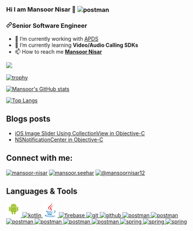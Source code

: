 ### Hi I am Mansoor Nisar 👋 <img src="https://static.xx.fbcdn.net/images/emoji.php/v9/t5f/1/16/1f1f5_1f1f0.png" alt="postman" width="20" height="20" align="center" data-canonical-src="https://static.xx.fbcdn.net/images/emoji.php/v9/t5f/1/16/1f1f5_1f1f0.png" style="max-width: 100%;">

<h3 dir="auto"><a id="user-content" class="anchor" aria-hidden="true" href="#"><svg class="octicon octicon-link" viewBox="0 0 16 16" version="1.1" width="16" height="16" aria-hidden="true"><path fill-rule="evenodd" d="M7.775 3.275a.75.75 0 001.06 1.06l1.25-1.25a2 2 0 112.83 2.83l-2.5 2.5a2 2 0 01-2.83 0 .75.75 0 00-1.06 1.06 3.5 3.5 0 004.95 0l2.5-2.5a3.5 3.5 0 00-4.95-4.95l-1.25 1.25zm-4.69 9.64a2 2 0 010-2.83l2.5-2.5a2 2 0 012.83 0 .75.75 0 001.06-1.06 3.5 3.5 0 00-4.95 0l-2.5 2.5a3.5 3.5 0 004.95 4.95l1.25-1.25a.75.75 0 00-1.06-1.06l-1.25 1.25a2 2 0 01-2.83 0z"></path></svg></a>Senior Software Engineer</h3>

- 🔭 I’m currently working with [APDS](https://apds.works/)
- 🌱 I’m currently learning <strong>Video/Audio Calling SDKs</strong>
- 📫 How to reach me <strong><a href="mailto:mansoor.nisar@10pearls.com">Mansoor Nisar</a></strong>

![](https://komarev.com/ghpvc/?username=mansoornisar10p)

[![trophy](https://github-profile-trophy.vercel.app/?username=mansoornisar10p&theme=dracula)](https://github.com/ryo-ma/github-profile-trophy)

[![Mansoor's GitHub stats](https://github-readme-stats.vercel.app/api?username=mansoornisar10p&hide=stars&show_icons=true&theme=dark)](https://github.com/mansoornisar10p/github-readme-stats)

[![Top Langs](https://github-readme-stats.vercel.app/api/top-langs/?username=mansoornisar10p&theme=dracula&layout=compact)](https://github.com/mansoornisar10p/github-readme-stats)


## Blogs posts
<ul dir="auto">
<li><a href="https://medium.com/@mansoornisar12/ios-image-slider-using-collectionview-in-objective-c-25aae3a996ac" rel="nofollow">iOS Image Slider Using CollectionView in Objective-C</a></li>
<li><a href="https://medium.com/@mansoornisar12/nsnotificationcenter-885c2bb2aaec" rel="nofollow">NSNotificationCenter in Objective-C</a></li>
</ul>


## Connect with me:
<p align="left" dir="auto">
<a href="https://linkedin.com/in/mansoor-nisar" rel="nofollow"><img align="center" src="https://raw.githubusercontent.com/rahuldkjain/github-profile-readme-generator/master/src/images/icons/Social/linked-in-alt.svg" alt="mansoor-nisar" height="30" width="40" style="max-width: 100%;"></a>
<a href="https://fb.com/mansoor.seehar" rel="nofollow"><img align="center" src="https://raw.githubusercontent.com/rahuldkjain/github-profile-readme-generator/master/src/images/icons/Social/facebook.svg" alt="mansoor.seehar" height="30" width="40" style="max-width: 100%;"></a>
<a href="https://medium.com/@mansoornisar12" rel="nofollow"><img align="center" src="https://raw.githubusercontent.com/rahuldkjain/github-profile-readme-generator/master/src/images/icons/Social/medium.svg" alt="@mansoornisar12" height="30" width="40" style="max-width: 100%;"></a>
</p>

## Languages & Tools
<p align="left" dir="auto"> 
	<a href="https://developer.android.com" rel="nofollow"> 
		<img src="https://raw.githubusercontent.com/devicons/devicon/master/icons/android/android-original-wordmark.svg" alt="android" width="40" height="40" style="max-width: 100%;"> 
	</a>
	<a href="https://kotlinlang.org" rel="nofollow"> 
		<img src="https://camo.githubusercontent.com/76ae44a94388e048be2d8f5730d221c844f291162e6c5cdd632b1623a1b859f8/68747470733a2f2f7777772e766563746f726c6f676f2e7a6f6e652f6c6f676f732f6b6f746c696e6c616e672f6b6f746c696e6c616e672d69636f6e2e737667" alt="kotlin" width="40" height="40" data-canonical-src="https://www.vectorlogo.zone/logos/kotlinlang/kotlinlang-icon.svg" style="max-width: 100%;"> 
	</a>
	<a href="https://www.java.com" rel="nofollow"> 
		<img src="https://raw.githubusercontent.com/devicons/devicon/master/icons/java/java-original.svg" alt="java" width="40" height="40" style="max-width: 100%;"> 
	</a>
	<a href="https://firebase.google.com/" rel="nofollow"> 
		<img src="https://camo.githubusercontent.com/dd4b2422ed3bfc9da88c43d18550375c66f9584327dff7ecc19315ce50b96f07/68747470733a2f2f7777772e766563746f726c6f676f2e7a6f6e652f6c6f676f732f66697265626173652f66697265626173652d69636f6e2e737667" alt="firebase" width="40" height="40" data-canonical-src="https://www.vectorlogo.zone/logos/firebase/firebase-icon.svg" style="max-width: 100%;"> 
	</a> 
	<a href="https://git-scm.com/" rel="nofollow"> 
		<img src="https://camo.githubusercontent.com/fbfcb9e3dc648adc93bef37c718db16c52f617ad055a26de6dc3c21865c3321d/68747470733a2f2f7777772e766563746f726c6f676f2e7a6f6e652f6c6f676f732f6769742d73636d2f6769742d73636d2d69636f6e2e737667" alt="git" width="40" height="40" data-canonical-src="https://www.vectorlogo.zone/logos/git-scm/git-scm-icon.svg" style="max-width: 100%;"> 
	</a> 
	<a href="https://github.com" rel="nofollow"> 
		<img src="https://raw.githubusercontent.com/jmnote/z-icons/master/svg/github.svg" alt="github" width="40" height="40" data-canonical-src="https://raw.githubusercontent.com/jmnote/z-icons/master/svg/github.svg" style="max-width: 100%;">
	</a> 
	<a href="https://postman.com" rel="nofollow"> 
		<img src="https://camo.githubusercontent.com/93b32389bf746009ca2370de7fe06c3b5146f4c99d99df65994f9ced0ba41685/68747470733a2f2f7777772e766563746f726c6f676f2e7a6f6e652f6c6f676f732f676574706f73746d616e2f676574706f73746d616e2d69636f6e2e737667" alt="postman" width="40" height="40" data-canonical-src="https://www.vectorlogo.zone/logos/getpostman/getpostman-icon.svg" style="max-width: 100%;"> 
	</a>
	<a href="https://flutter.dev" rel="nofollow"> 
		<img src="https://www.vectorlogo.zone/logos/flutterio/flutterio-icon.svg" alt="postman" width="40" height="40" data-canonical-src="https://www.vectorlogo.zone/logos/flutterio/flutterio-icon.svg" style="max-width: 100%;"> 
	</a>
	<a href="https://stripe.com/" rel="nofollow"> 
		<img src="https://www.vectorlogo.zone/logos/stripe/stripe-ar21.svg" alt="postman" width="60" height="40" data-canonical-src="https://www.vectorlogo.zone/logos/stripe/stripe-ar21.svg" style="max-width: 100%;"> 
	</a>
	<a href="https://developers.google.com/maps/documentation/android-sdk/overview" rel="nofollow"> 
		<img src="https://www.vectorlogo.zone/logos/google_maps/google_maps-icon.svg" alt="postman" width="40" height="40" data-canonical-src="https://www.vectorlogo.zone/logos/google_maps/google_maps-icon.svg" style="max-width: 100%;"> 
	</a>
	<a href="https://www.bitbucket.com/" rel="nofollow"> 
		<img src="https://www.vectorlogo.zone/logos/bitbucket/bitbucket-icon.svg" alt="postman" width="40" height="40" data-canonical-src="https://www.vectorlogo.zone/logos/bitbucket/bitbucket-icon.svg" style="max-width: 100%;"> 
	</a>
	<a href="https://developer.paypal.com/braintree/docs" rel="nofollow"> 
		<img src="https://www.vectorlogo.zone/logos/braintreepayments/braintreepayments-icon.svg" alt="postman" width="40" height="40" data-canonical-src="https://www.vectorlogo.zone/logos/braintreepayments/braintreepayments-icon.svg" style="max-width: 100%;"> 
	</a>
	<a href="https://spring.io/" rel="nofollow"> 
		<img src="https://www.vectorlogo.zone/logos/springio/springio-ar21.svg" alt="spring" width="60" height="40" data-canonical-src="https://www.vectorlogo.zone/logos/springio/springio-ar21.svg" style="max-width: 100%;"> 
	</a>
	<a href="https://www.postgresql.org/" rel="nofollow"> 
		<img src="https://www.vectorlogo.zone/logos/postgresql/postgresql-ar21.svg" alt="spring" width="80" height="40" data-canonical-src="https://www.vectorlogo.zone/logos/postgresql/postgresql-ar21.svg" style="max-width: 100%;"> 
	</a>
	<a href="https://www.jenkins.io/" rel="nofollow"> 
		<img src="https://www.vectorlogo.zone/logos/jenkins/jenkins-ar21.svg" alt="spring" width="80" height="40" data-canonical-src="https://www.vectorlogo.zone/logos/jenkins/jenkins-ar21.svg" style="max-width: 100%;"> 
	</a>
	
	
</p>
